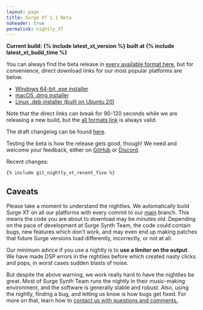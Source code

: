 ```yaml
---
layout: page
title: Surge XT 1.1 Beta
noheader: true
permalink: nightly_XT
---
```


<b>Current build: {% include latest_xt_version %} built at {% include latest_xt_build_time %}</b>

You can always find the beta release in <a href="https://github.com/surge-synthesizer/releases-xt/releases/tag/Nightly">every available format here</a>, but for convenience,
direct download links for our most popular platforms are below. 

<ul>
<li><a href="{% include latest_xt_win_x64_url %}">Windows 64-bit .exe installer</a></li>
<li><a href="{% include latest_xt_macos_url %}">macOS .dmg installer</a></li>
<li><a href="{% include latest_xt_linux_x64_url %}">Linux .deb installer (built on Ubuntu 20)</a></li>
</ul>

Note that the direct links can break for 90-120 seconds while we are releasing a new build, but the <a href="https://github.com/surge-synthesizer/releases-xt/releases/tag/Nightly">all formats link</a> is always valid.

The draft changelog can be found <a href="nightlychangelog">here</a>.

Testing the beta is how the release gets good, though! We need and welcome your feedback, either on [GitHub](https://github.com/surge-synthesizer/surge/issues) or
[Discord](https://discord.gg/aFQDdMV). 

Recent changes:

```
{% include git_nightly_xt_recent_five %}
```

## Caveats

Please take a moment to understand the nightlies. We automatically build Surge XT on all our
platforms with every commit to our <a href="https://github.com/surge-synthesizer/surge">main</a> branch. This means
the code you are about to download may be minutes old. Depending on the pace of development at Surge Synth Team,
the code could contain bugs, new features which don't work, and may even end up making patches that
future Surge versions load differently, incorrectly, or not at all.


Our minimum advice if you use a nightly is to <b>use a limiter on the output</b>. We have made DSP errors in the nightlies before
which created nasty clicks and pops, in worst cases sudden blasts of noise.


But despite the above warning, we work really hard to have the nightlies be great. Most of Surge Synth Team runs the nightly in their
music-making environment, and the software is generally stable and robust. Also, using the nightly, finding a bug, and letting us
know is how bugs get fixed. For more on that, learn how to <a href="/feedback">contact us with questions and comments.</a>

